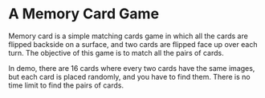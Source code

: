 # A Memory Card Game

Memory card is a simple matching cards game in which all the cards are flipped backside on a surface, and two cards are flipped face up over each turn. The objective of this game is to match all the pairs of cards.

In demo, there are 16 cards where every two cards have the same images, but each card is placed randomly, and you have to find them. There is no time limit to find the pairs of cards.